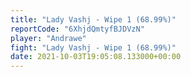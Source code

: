 ```yaml
---
title: "Lady Vashj - Wipe 1 (68.99%)"
reportCode: "6XhjdQmtyfBJDVzN"
player: "Andrawe"
fight: "Lady Vashj - Wipe 1 (68.99%)"
date: 2021-10-03T19:05:08.133000+00:00
---
```

